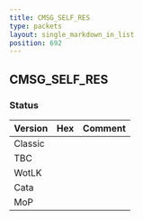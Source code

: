 ```yaml
---
title: CMSG_SELF_RES
type: packets
layout: single_markdown_in_list
position: 692
---
```


## CMSG_SELF_RES

### Status

Version | Hex | Comment
---------- | ---------- | ---------- 
Classic |  |  
TBC |  |  
WotLK |  |  
Cata |  |  
MoP |  |  